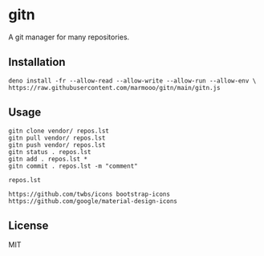 # gitn

A git manager for many repositories.

## Installation

```
deno install -fr --allow-read --allow-write --allow-run --allow-env \
https://raw.githubusercontent.com/marmooo/gitn/main/gitn.js
```

## Usage

```
gitn clone vendor/ repos.lst
gitn pull vendor/ repos.lst
gitn push vendor/ repos.lst
gitn status . repos.lst
gitn add . repos.lst *
gitn commit . repos.lst -m "comment"
```

`repos.lst`

```
https://github.com/twbs/icons bootstrap-icons
https://github.com/google/material-design-icons
```

## License

MIT
